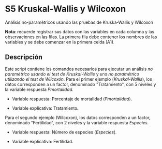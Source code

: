 # S5 Kruskal-Wallis y Wilcoxon 
Análisis no-paramétricos usando las pruebas de Kruska-Wallis y Wilcoxon


__Nota__: recuerde registrar sus datos con las variables en cada columna y las observaciones en las filas. La primera fila debe contener los nombres de las variables y se debe comenzar en la primera celda (A1). 


## Descripción 

Este script contiene los comandos necesarios para ejecutar un análisis _no paramétrico usando el test de Kruskal-Wallis_ y uno _no paramétrico utilizando el test de Wilcoxón_. Para el primer ejemplo (_Kruskal-Wallis_), los datos corresponden a un factor, denominado "Tratamiento", con 5 niveles y la variable respuesta _Pmortalidad_.  

+ Variable respuesta: Porcentaje de mortalidad (_Pmortalidad_).

+ Variable explicativa: Tratamiento. 



Para el segundo ejemplo (Wilcoxon), los datos corresponden a un factor, denominado "Fertilidad", con 2 niveles y la variable respuesta _Especies_.  

+ Variable respuesta: Número de especies (_Especies_).

+ Variable explicativa: Fertilidad. 
